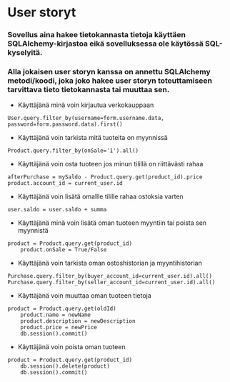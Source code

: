 # User storyt  
### Sovellus aina hakee tietokannasta tietoja käyttäen SQLAlchemy-kirjastoa eikä sovelluksessa ole käytössä SQL-kyselyitä. 
### Alla jokaisen user storyn kanssa on annettu SQLAlchemy metodi/koodi, joka joko hakee user storyn toteuttamiseen tarvittava tieto tietokannasta tai muuttaa sen. 

* Käyttäjänä minä voin kirjautua verkokauppaan  
```
User.query.filter_by(username=form.username.data, password=form.password.data).first() 
```

* Käyttäjänä voin tarkista mitä tuoteita on myynnissä 
```  
Product.query.filter_by(onSale='1').all()  
```  

* Käyttäjänä voin osta tuoteen jos minun tilillä on riittävästi rahaa 
```  
afterPurchase = mySaldo - Product.query.get(product_id).price  
product.account_id = current_user.id  
```  

* Käyttäjänä voin lisätä omallle tilille rahaa ostoksia varten  
```  
user.saldo = user.saldo + summa  
```  

* Käyttäjänä minä voin lisätä oman tuoteen myyntiin tai poista sen myynnistä 
```  
product = Product.query.get(product_id)
    product.onSale = True/False
```  

* Käyttäjänä voin tarkista oman ostoshistorian ja myyntihistorian  
```  
Purchase.query.filter_by(buyer_account_id=current_user.id).all()  
Purchase.query.filter_by(seller_account_id=current_user.id).all()  
```  

* Käyttäjänä voin muuttaa oman tuoteen tietoja  
```  
product = Product.query.get(oldId)
    product.name = newName
    product.description = newDescription
    product.price = newPrice
    db.session().commit()
```  
* Käyttäjänä voin poista oman tuoteen   
```  
product = Product.query.get(product_id)
    db.session().delete(product)
    db.session().commit()
```  
